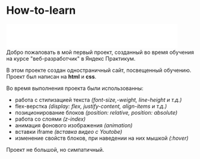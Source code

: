 # How-to-learn
![logo YP](https://github.com/Nikonovi4/how-to-learn/blob/main/images/logo_place_footer.svg)  
Добро пожаловать в мой первый проект, созданный во время обучения на курсе "веб-разработчик" в Яндекс Практикум. 


В этом проекте создан одностраничный сайт, посвещенный обучению.  
Проект был написан на **html** и **css**.

 Во время выполнения проекта были использованны:  
 - работа с стилизацией текста *(font-size,-weight, line-height и т.д.)*
 - flex-верстка *(display: flex, justify-content, align-items и т.д.)*
 - позиционирование блоков *(position: relative, position: absolute)*
 - работа со слоями *(z-index)*
 - анимация фонового изображения *(animation)*
 - вставки iframe *(вставка видео с Youtobe)*
 - изменение свойств блоков, при наведении на них мышкой *(:hover)*

Проект не большой, но симпатичный.  
